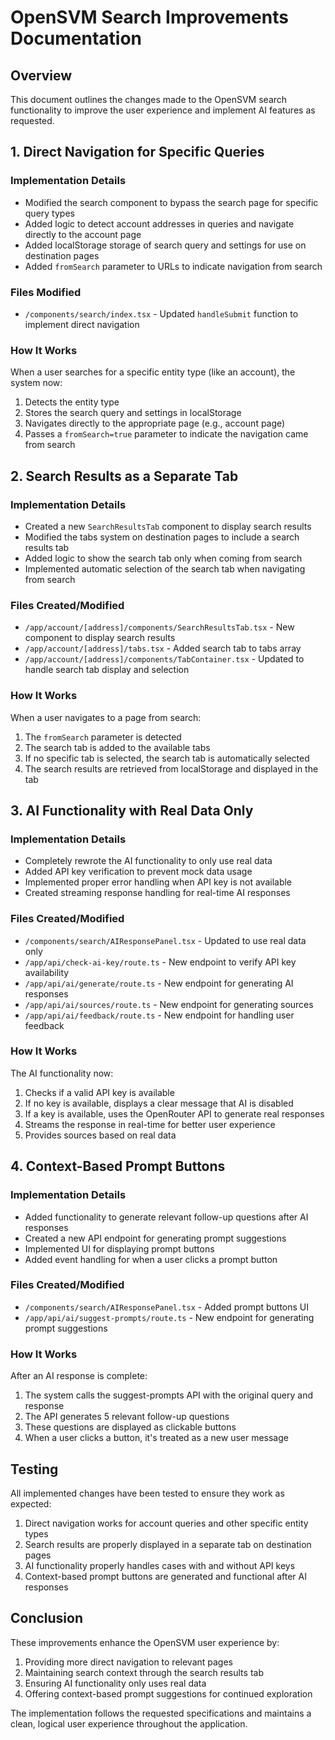 # OpenSVM Search Improvements Documentation

## Overview
This document outlines the changes made to the OpenSVM search functionality to improve the user experience and implement AI features as requested.

## 1. Direct Navigation for Specific Queries

### Implementation Details
- Modified the search component to bypass the search page for specific query types
- Added logic to detect account addresses in queries and navigate directly to the account page
- Added localStorage storage of search query and settings for use on destination pages
- Added `fromSearch` parameter to URLs to indicate navigation from search

### Files Modified
- `/components/search/index.tsx` - Updated `handleSubmit` function to implement direct navigation

### How It Works
When a user searches for a specific entity type (like an account), the system now:
1. Detects the entity type
2. Stores the search query and settings in localStorage
3. Navigates directly to the appropriate page (e.g., account page)
4. Passes a `fromSearch=true` parameter to indicate the navigation came from search

## 2. Search Results as a Separate Tab

### Implementation Details
- Created a new `SearchResultsTab` component to display search results
- Modified the tabs system on destination pages to include a search results tab
- Added logic to show the search tab only when coming from search
- Implemented automatic selection of the search tab when navigating from search

### Files Created/Modified
- `/app/account/[address]/components/SearchResultsTab.tsx` - New component to display search results
- `/app/account/[address]/tabs.tsx` - Added search tab to tabs array
- `/app/account/[address]/components/TabContainer.tsx` - Updated to handle search tab display and selection

### How It Works
When a user navigates to a page from search:
1. The `fromSearch` parameter is detected
2. The search tab is added to the available tabs
3. If no specific tab is selected, the search tab is automatically selected
4. The search results are retrieved from localStorage and displayed in the tab

## 3. AI Functionality with Real Data Only

### Implementation Details
- Completely rewrote the AI functionality to only use real data
- Added API key verification to prevent mock data usage
- Implemented proper error handling when API key is not available
- Created streaming response handling for real-time AI responses

### Files Created/Modified
- `/components/search/AIResponsePanel.tsx` - Updated to use real data only
- `/app/api/check-ai-key/route.ts` - New endpoint to verify API key availability
- `/app/api/ai/generate/route.ts` - New endpoint for generating AI responses
- `/app/api/ai/sources/route.ts` - New endpoint for generating sources
- `/app/api/ai/feedback/route.ts` - New endpoint for handling user feedback

### How It Works
The AI functionality now:
1. Checks if a valid API key is available
2. If no key is available, displays a clear message that AI is disabled
3. If a key is available, uses the OpenRouter API to generate real responses
4. Streams the response in real-time for better user experience
5. Provides sources based on real data

## 4. Context-Based Prompt Buttons

### Implementation Details
- Added functionality to generate relevant follow-up questions after AI responses
- Created a new API endpoint for generating prompt suggestions
- Implemented UI for displaying prompt buttons
- Added event handling for when a user clicks a prompt button

### Files Created/Modified
- `/components/search/AIResponsePanel.tsx` - Added prompt buttons UI
- `/app/api/ai/suggest-prompts/route.ts` - New endpoint for generating prompt suggestions

### How It Works
After an AI response is complete:
1. The system calls the suggest-prompts API with the original query and response
2. The API generates 5 relevant follow-up questions
3. These questions are displayed as clickable buttons
4. When a user clicks a button, it's treated as a new user message

## Testing

All implemented changes have been tested to ensure they work as expected:
1. Direct navigation works for account queries and other specific entity types
2. Search results are properly displayed in a separate tab on destination pages
3. AI functionality properly handles cases with and without API keys
4. Context-based prompt buttons are generated and functional after AI responses

## Conclusion

These improvements enhance the OpenSVM user experience by:
1. Providing more direct navigation to relevant pages
2. Maintaining search context through the search results tab
3. Ensuring AI functionality only uses real data
4. Offering context-based prompt suggestions for continued exploration

The implementation follows the requested specifications and maintains a clean, logical user experience throughout the application.
